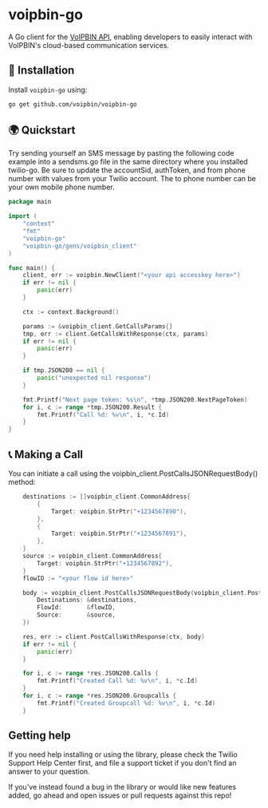 # voipbin-go
A Go client for the [VoIPBIN API](https://api.voipbin.net/docs/intro.html), enabling developers to easily interact with VoIPBIN's cloud-based communication services.

## 🚀 Installation

Install `voipbin-go` using:

```sh
go get github.com/voipbin/voipbin-go
```

## 🌍 Quickstart
Try sending yourself an SMS message by pasting the following code example into a sendsms.go file in the same directory where you installed twilio-go. Be sure to update the accountSid, authToken, and from phone number with values from your Twilio account. The to phone number can be your own mobile phone number.

```go
package main

import (
	"context"
	"fmt"
	"voipbin-go"
	"voipbin-go/gens/voipbin_client"
)

func main() {
	client, err := voipbin.NewClient("<your api accesskey here>")
	if err != nil {
		panic(err)
	}

	ctx := context.Background()

	params := &voipbin_client.GetCallsParams{}
	tmp, err := client.GetCallsWithResponse(ctx, params)
	if err != nil {
		panic(err)
	}

	if tmp.JSON200 == nil {
		panic("unexpected nil response")
	}

	fmt.Printf("Next page token: %s\n", *tmp.JSON200.NextPageToken)
	for i, c := range *tmp.JSON200.Result {
		fmt.Printf("Call %d: %v\n", i, *c.Id)
	}
}
```

## 📞 Making a Call
You can initiate a call using the voipbin_client.PostCallsJSONRequestBody() method:
```go
	destinations := []voipbin_client.CommonAddress{
		{
			Target: voipbin.StrPtr("+1234567890"),
		},
		{
			Target: voipbin.StrPtr("+1234567891"),
		},
	}
	source := voipbin_client.CommonAddress{
		Target: voipbin.StrPtr("+1234567892"),
	}
	flowID := "<your flow id here>"

	body := voipbin_client.PostCallsJSONRequestBody(voipbin_client.PostCallsJSONBody{
		Destinations: &destinations,
		FlowId:       &flowID,
		Source:       &source,
	})

	res, err := client.PostCallsWithResponse(ctx, body)
	if err != nil {
		panic(err)
	}

	for i, c := range *res.JSON200.Calls {
		fmt.Printf("Created Call %d: %v\n", i, *c.Id)
	}
	for i, c := range *res.JSON200.Groupcalls {
		fmt.Printf("Created Groupcall %d: %v\n", i, *c.Id)
	}
```

## Getting help
If you need help installing or using the library, please check the Twilio Support Help Center first, and file a support ticket if you don't find an answer to your question.

If you've instead found a bug in the library or would like new features added, go ahead and open issues or pull requests against this repo!
